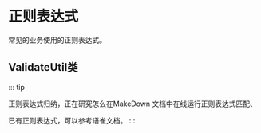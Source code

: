 # 正则表达式

常见的业务使用的正则表达式。

## ValidateUtil类

::: tip
 
正则表达式归纳，正在研究怎么在MakeDown 文档中在线运行正则表达式匹配、

已有正则表达式，可以参考语雀文档。
:::


